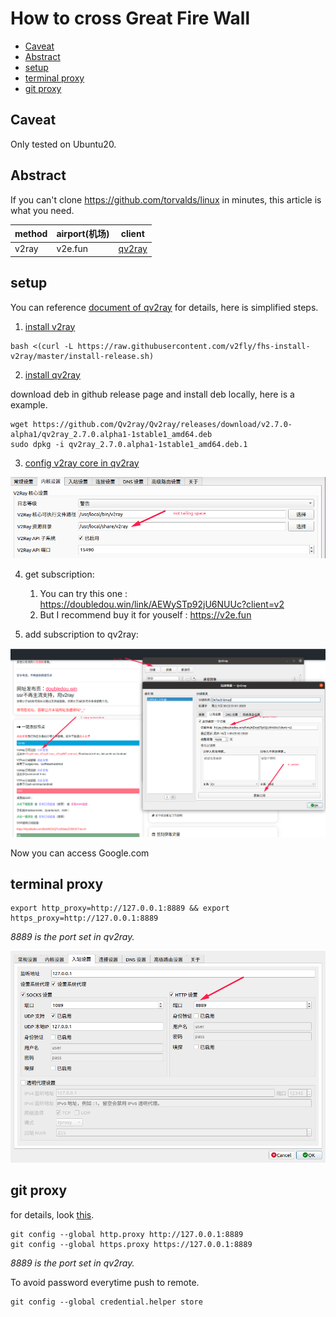 # How to cross Great Fire Wall


<!-- vim-markdown-toc GitLab -->

- [Caveat](#caveat)
- [Abstract](#abstract)
- [setup](#setup)
- [terminal proxy](#terminal-proxy)
- [git proxy](#git-proxy)

<!-- vim-markdown-toc -->

## Caveat
Only tested on Ubuntu20.

## Abstract
If you can't clone https://github.com/torvalds/linux in minutes, this article is what you need.


| method | airport(机场) | client                                     |
|--------|---------------|--------------------------------------------|
| v2ray  | v2e.fun       | [qv2ray](https://github.com/Qv2ray/Qv2ray) |


## setup
You can reference [document of qv2ray](https://qv2ray.net/en/getting-started/) for details, here is simplified steps.


1. [install v2ray](https://github.com/v2fly/fhs-install-v2ray)
```
bash <(curl -L https://raw.githubusercontent.com/v2fly/fhs-install-v2ray/master/install-release.sh)
```

2. [install qv2ray](https://qv2ray.net/en/getting-started/step1.html)

download deb in github release page and install deb locally, here is a example.
```
wget https://github.com/Qv2ray/Qv2ray/releases/download/v2.7.0-alpha1/qv2ray_2.7.0.alpha1-1stable1_amd64.deb
sudo dpkg -i qv2ray_2.7.0.alpha1-1stable1_amd64.deb.1 
```

3. [config v2ray core in qv2ray](https://qv2ray.net/en/getting-started/step2.html#download-v2ray-core-files)

![](./img/gfw.png)

4. get subscription:
    1. You can try this one : https://doubledou.win/link/AEWySTp92jU6NUUc?client=v2
    2. But I recommend buy it for youself : https://v2e.fun

5. add subscription to qv2ray:

![](./img/gfw2.png)


Now you can access Google.com

## terminal proxy
```
export http_proxy=http://127.0.0.1:8889 && export https_proxy=http://127.0.0.1:8889 
```

*8889 is the port set in qv2ray.*

![](./img/gfw3.png)


## git proxy 
for details, look [this](https://github.com/v2ray/v2ray-core/issues/1190).

```
git config --global http.proxy http://127.0.0.1:8889
git config --global https.proxy https://127.0.0.1:8889
```
*8889 is the port set in qv2ray.*

To avoid password everytime push to remote.
```
git config --global credential.helper store                        
```
